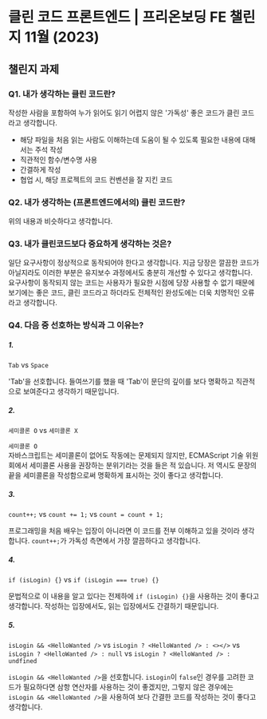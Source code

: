 # 클린 코드 프론트엔드 | 프리온보딩 FE 챌린지 11월 (2023)

## 챌린지 과제

### Q1. 내가 생각하는 클린 코드란?

작성한 사람을 포함하여 누가 읽어도 읽기 어렵지 않은 '가독성' 좋은 코드가 클린 코드라고 생각합니다.

- 해당 파일을 처음 읽는 사람도 이해하는데 도움이 될 수 있도록 필요한 내용에 대해서는 주석 작성
- 직관적인 함수/변수명 사용
- 간결하게 작성
- 협업 시, 해당 프로젝트의 코드 컨벤션을 잘 지킨 코드

### Q2. 내가 생각하는 (프론트엔드에서의) 클린 코드란?

위의 내용과 비슷하다고 생각합니다.

### Q3. 내가 클린코드보다 중요하게 생각하는 것은?

일단 요구사항이 정상적으로 동작되어야 한다고 생각합니다.
지금 당장은 깔끔한 코드가 아닐지라도 이러한 부분은 유지보수 과정에서도 충분히 개선할 수 있다고 생각합니다.
요구사항이 동작되지 않는 코드는 사용자가 필요한 시점에 당장 사용할 수 없기 때문에 보기에는 좋은 코드, 클린 코드라고 하더라도
전체적인 완성도에는 더욱 치명적인 오류라고 생각합니다.

### Q4. 다음 중 선호하는 방식과 그 이유는?

##### 1.

`Tab` vs `Space`

'Tab'을 선호합니다. 들여쓰기를 했을 때 'Tab'이 문단의 깊이를 보다 명확하고 직관적으로 보여준다고 생각하기 때문입니다.

##### 2.

`세미콜론 O` vs `세미콜론 X`

`세미콜론 O`<br/>
자바스크립트는 세미콜론이 없어도 작동에는 문제되지 않지만, ECMAScript 기술 위원회에서 세미콜론 사용을 권장하는 분위기라는 것을 들은 적 있습니다. 저 역시도 문장의 끝을 세미콜론을 작성함으로써 명확하게 표시하는 것이 좋다고 생각합니다.

##### 3.

`count++;` vs `count += 1;` vs `count = count + 1;`

프로그래밍을 처음 배우는 입장이 아니라면 이 코드를 전부 이해하고 있을 것이라 생각합니다.
`count++;`가 가독성 측면에서 가장 깔끔하다고 생각합니다.

##### 4.

`if (isLogin) {}` vs `if (isLogin === true) {}`

문법적으로 이 내용을 알고 있다는 전제하에 `if (isLogin) {}`을 사용하는 것이 좋다고 생각합니다.
작성하는 입장에서도, 읽는 입장에서도 간결하기 때문입니다.

##### 5.

`isLogin && <HelloWanted />` vs `isLogin ? <HelloWanted /> : <></>` vs `isLogin ? <HelloWanted /> : null` vs `isLogin ? <HelloWanted /> : undfined`

`isLogin && <HelloWanted />`을 선호합니다. `isLogin`이 `false`인 경우를 고려한 코드가 필요하다면 삼항 연산자를 사용하는 것이 좋겠지만, 그렇지 않은 경우에는 `isLogin && <HelloWanted />`을 사용하여 보다 간결한 코드를 작성하는 것이 좋다고 생각합니다.
